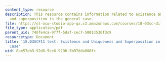 ```yaml
---
content_type: resource
description: This resource contains information related to existence and uniqueness
  and superposition in the general case.
file: https://ol-ocw-studio-app-qa.s3.amazonaws.com/courses/18-03sc-differential-equations-fall-2011/8ae57eb392d85ce692965b97dda608fc_MIT18_03SCF11_s35_4text.pdf
file_type: application/pdf
parent_uid: 740fe4ca-9f7f-5daf-cec7-50013536f3c9
resourcetype: Document
title: '18.03SCF11 text: Existence and Uniqueness and Superposition in the General
  Case'
uid: 8ae57eb3-92d8-5ce6-9296-5b97dda608fc
---
```


